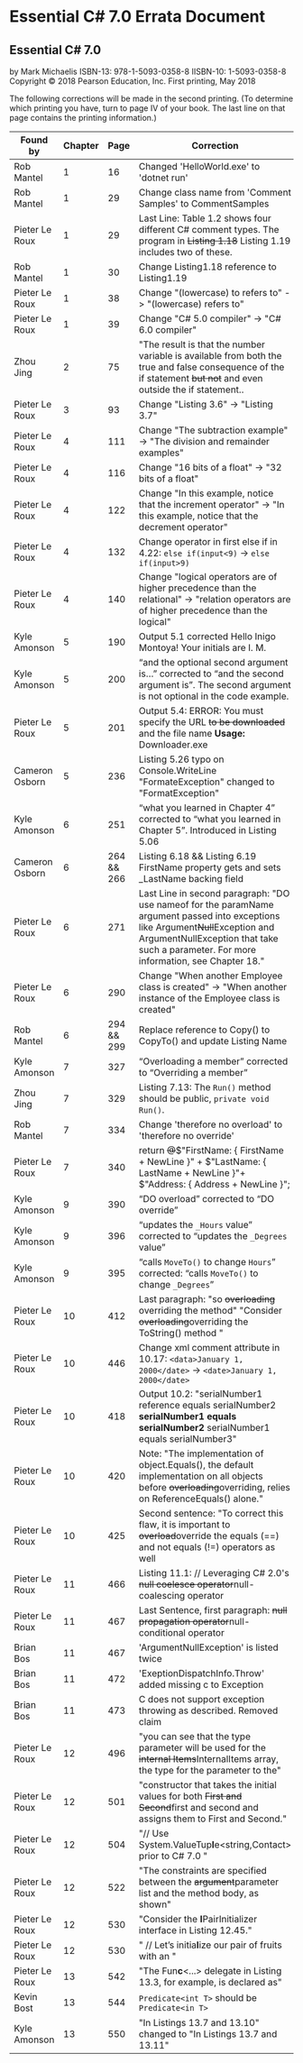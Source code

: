 # Essential C# 7.0 Errata Document

## Essential C# 7.0
by Mark Michaelis
ISBN-13: 978-1-5093-0358-8
IISBN-10: 1-5093-0358-8
Copyright © 2018 Pearson Education, Inc.
First printing, May 2018

The following corrections will be made in the second printing. (To determine which printing you have, turn to page IV of your book. The last line on that page contains the printing information.)

Found by       | Chapter | Page       | Correction                                                                                                                                                        |
-------------- | ------- | ---------- | ----------------------------------------------------------------------------------------------------------------------------------------------------------------- |
Rob Mantel     | 1       | 16         | Changed 'HelloWorld.exe' to 'dotnet run'                                                                                                                          |
Rob Mantel     | 1       | 29         | Change class name from 'Comment Samples' to CommentSamples
Pieter Le Roux | 1       | 29         | Last Line: Table 1.2 shows four different C# comment types. The program in <s>Listing 1.18</s> Listing 1.19 includes two of these.
Rob Mantel     | 1       | 30         | Change Listing1.18 reference to Listing1.19                                                                                           
Pieter Le Roux | 1       | 38         | Change "(lowercase) to refers to" -> "(lowercase) refers to" 
Pieter Le Roux | 1       | 39         | Change "C# 5.0 compiler" -> "C# 6.0 compiler" 
Zhou Jing      | 2       | 75         | "The result is that the number variable is available from both the true and false consequence of the if statement ~~but not~~ and even outside the if statement.. |
Pieter Le Roux | 3       | 93         | Change "Listing 3.6" -> "Listing 3.7" 
Pieter Le Roux | 4       | 111        | Change "The subtraction example" -> "The division and remainder examples" 
Pieter Le Roux | 4       | 116        | Change "16 bits of a float" -> "32 bits of a float"
Pieter Le Roux | 4       | 122        | Change "In this example, notice that the increment operator" -> "In this example, notice that the decrement operator" 
Pieter Le Roux | 4       | 132        | Change operator in first else if in 4.22: `else if(input<9)` -> `else if(input>9)` 
Pieter Le Roux | 4       | 140        | Change "logical operators are of higher precedence than the relational" -> "relation operators are of higher precedence than the logical" 
Kyle Amonson   | 5       | 190        | Output 5.1 corrected Hello Inigo Montoya! Your initials are I. M.
Kyle Amonson   | 5       | 200        | “and the optional second argument is…” corrected to “and the second argument is”.  The second argument is not optional in the code example.
Pieter Le Roux | 5       | 201        | Output 5.4: ERROR:  You must specify the URL <s>to be downloaded</s> and the file name **Usage:** Downloader.exe <URL> <TargetFileName> 
Cameron Osborn | 5       | 236        | Listing 5.26 typo on Console.WriteLine "FormateException" changed to "FormatException"                                                                            |
Kyle Amonson   | 6       | 251        | “what you learned in Chapter 4” corrected to “what you learned in Chapter 5”.  Introduced in Listing 5.06                                                         |
Cameron Osborn | 6       | 264 && 266 | Listing 6.18 && Listing 6.19 FirstName property gets and sets _LastName backing field
Pieter Le Roux | 6       | 271        | Last Line in second paragraph: "DO use nameof for the paramName argument passed into exceptions like Argument<s>Null</s>Exception and ArgumentNullException that take such a parameter. For more information, see Chapter 18."
Pieter Le Roux | 6       | 290        | Change "When another Employee class is created" -> "When another instance of the Employee class is created"                                                   
Rob Mantel     | 6       | 294 && 299 | Replace reference to Copy() to CopyTo() and update Listing Name                                                                                                 
Kyle Amonson   | 7       | 327        | “Overloading a member” corrected to “Overriding a member”   
Zhou Jing      | 7       | 329        | Listing 7.13: The `Run()` method should be public, `private void Run()`.                                                                                         
Rob Mantel     | 7       | 334        | Change 'therefore no overload' to 'therefore no override'   
Pieter Le Roux | 7       | 340        | return <s>@</s>$"FirstName: { FirstName + NewLine }" + $"LastName: { LastName + NewLine }"+ $"Address: { Address + NewLine }";
Kyle Amonson   | 9       | 390        | “DO overload” corrected to “DO override”
Kyle Amonson   | 9       | 396        | “updates the `_Hours` value” corrected to “updates the `_Degrees` value”
Kyle Amonson   | 9       | 395        | “calls `MoveTo()` to change `Hours`” corrected: “calls `MoveTo()` to change `_Degrees`”
Pieter Le Roux | 10      | 412        | Last paragraph: "so <s>overloading</s> overriding the method" "Consider <s>overloading</s>overriding the ToString() method "
Pieter Le Roux | 10      | 446        | Change xml comment attribute in 10.17: `<data>January 1, 2000</date>` -> `<date>January 1, 2000</date>`
Pieter Le Roux | 10      | 418        | Output 10.2: "serialNumber1 reference equals serialNumber2 **serialNumber1 equals serialNumber2** serialNumber1 equals serialNumber3"
Pieter Le Roux | 10      | 420        | Note: "The implementation of object.Equals(), the default implementation on all objects before <s>overloading</s>overriding, relies on ReferenceEquals() alone."
Pieter Le Roux | 10      | 425        | Second sentence: "To correct this flaw, it is important to <s>overload</s>override the equals (==) and not equals (!=) operators as well
Pieter Le Roux | 11      | 466        | Listing 11.1: // Leveraging C# 2.0's <s>null coelesce operator</s>null-coalescing operator
Pieter Le Roux | 11      | 467        | Last Sentence, first paragraph: <s>null propagation operator</s>null-conditional operator
Brian Bos      | 11      | 467        | 'ArgumentNullException' is listed twice 
Brian Bos      | 11      | 472        | 'ExeptionDispatchInfo.Throw' added missing c to Exception
Brian Bos      | 11      | 473        | C does not support exception throwing as described. Removed claim
Pieter Le Roux | 12      | 496        | "you can see that the type parameter will be used for the <s>internal Items</s>InternalItems array, the type for the parameter to the"
Pieter Le Roux | 12      | 501        | "constructor that takes the initial values for both <s>First and Second</s>first and second and assigns them to First and Second."
Pieter Le Roux | 12      | 504        | "// Use System.ValueTup**l**e<string,Contact> prior to C# 7.0 "
Pieter Le Roux | 12      | 522        | "The constraints are specified between the <s>argument</s>parameter list and the method body, as shown" 
Pieter Le Roux | 12      | 530        | "Consider the **I**PairInitializer<in T> interface in Listing 12.45." 
Pieter Le Roux | 12      | 530        | "  // Let’s initia**l**ize our pair of fruits with an " 
Pieter Le Roux | 13      | 542        | "The Fun**c**<...> delegate in Listing 13.3, for example, is declared as"
Kevin Bost     | 13      | 544        | `Predicate<int T>` should be `Predicate<in T>`
Kyle Amonson   | 13      | 550        | "In Listings 13.7 and 13.10" changed to "In Listings 13.7 and 13.11"
